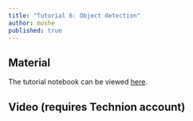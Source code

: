 ```yaml
---
title: "Tutorial 6: Object detection"
author: moshe
published: true
---
```



## Material

The tutorial notebook can be viewed [here](https://nbviewer.org/github/vistalab-technion/cs236781-tutorials/blob/master/t06-%20Object%20detection/tutorial6-OD.ipynb).

## Video (requires Technion account)

